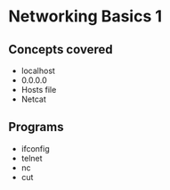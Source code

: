 # Networking Basics 1

## Concepts covered
- localhost
- 0.0.0.0
- Hosts file
- Netcat

## Programs
- ifconfig
- telnet
- nc
- cut
